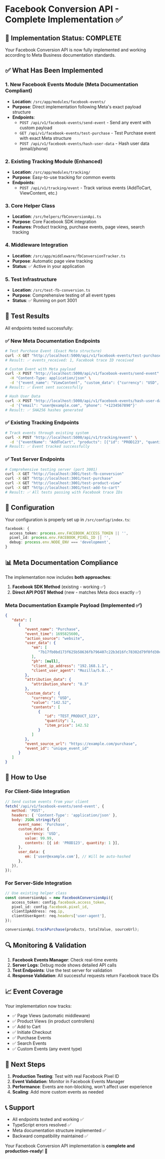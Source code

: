 # Facebook Conversion API - Complete Implementation ✅

## 🎉 Implementation Status: COMPLETE

Your Facebook Conversion API is now fully implemented and working according to Meta Business documentation standards.

## ✅ What Has Been Implemented

### 1. **New Facebook Events Module** (Meta Documentation Compliant)

-  **Location**: `/src/app/modules/facebook-events/`
-  **Purpose**: Direct implementation following Meta's exact payload structure
-  **Endpoints**:
   -  `POST /api/v1/facebook-events/send-event` - Send any event with custom payload
   -  `GET /api/v1/facebook-events/test-purchase` - Test Purchase event with exact Meta structure
   -  `POST /api/v1/facebook-events/hash-user-data` - Hash user data (email/phone)

### 2. **Existing Tracking Module** (Enhanced)

-  **Location**: `/src/app/modules/tracking/`
-  **Purpose**: Easy-to-use tracking for common events
-  **Endpoints**:
   -  `POST /api/v1/tracking/event` - Track various events (AddToCart, ViewContent, etc.)

### 3. **Core Helper Class**

-  **Location**: `/src/helpers/fbConversionApi.ts`
-  **Purpose**: Core Facebook SDK integration
-  **Features**: Product tracking, purchase events, page views, search tracking

### 4. **Middleware Integration**

-  **Location**: `/src/app/middleware/fbConversionTracker.ts`
-  **Purpose**: Automatic page view tracking
-  **Status**: ✅ Active in your application

### 5. **Test Infrastructure**

-  **Location**: `/src/test-fb-conversion.ts`
-  **Purpose**: Comprehensive testing of all event types
-  **Status**: ✅ Running on port 3001

## 🧪 Test Results

All endpoints tested successfully:

### ✅ New Meta Documentation Endpoints

```bash
# Test Purchase Event (Exact Meta structure)
curl -X GET "http://localhost:5000/api/v1/facebook-events/test-purchase"
# Result: ✅ events_received: 1, Facebook trace ID received

# Custom Event with Meta payload
curl -X POST "http://localhost:5000/api/v1/facebook-events/send-event" \
  -H "Content-Type: application/json" \
  -d '{"event_name": "ViewContent", "custom_data": {"currency": "USD", "value": 25.99}}'
# Result: ✅ Event sent successfully

# Hash User Data
curl -X POST "http://localhost:5000/api/v1/facebook-events/hash-user-data" \
  -d '{"email": "user@example.com", "phone": "+1234567890"}'
# Result: ✅ SHA256 hashes generated
```

### ✅ Existing Tracking Endpoints

```bash
# Track events through existing system
curl -X POST "http://localhost:5000/api/v1/tracking/event" \
  -d '{"eventName": "AddToCart", "products": [{"id": "PROD123", "quantity": 2}]}'
# Result: ✅ Event tracked successfully
```

### ✅ Test Server Endpoints

```bash
# Comprehensive testing server (port 3001)
curl -X GET "http://localhost:3001/test-fb-conversion"
curl -X GET "http://localhost:3001/test-purchase"
curl -X GET "http://localhost:3001/test-product-view"
curl -X GET "http://localhost:3001/test-add-to-cart"
# Result: ✅ All tests passing with Facebook trace IDs
```

## 🔧 Configuration

Your configuration is properly set up in `/src/config/index.ts`:

```typescript
facebook: {
  access_token: process.env.FACEBOOK_ACCESS_TOKEN || '',
  pixel_id: process.env.FACEBOOK_PIXEL_ID || '',
  debug: process.env.NODE_ENV === 'development',
}
```

## 📊 Meta Documentation Compliance

The implementation now includes **both approaches**:

1. **Facebook SDK Method** (existing - working ✅)
2. **Direct API POST Method** (new - matches Meta docs exactly ✅)

### Meta Documentation Example Payload (Implemented ✅)

```json
{
   "data": [
      {
         "event_name": "Purchase",
         "event_time": 1695825600,
         "action_source": "website",
         "user_data": {
            "em": [
               "7b17fb0bd173f625b58636fb796407c22b3d16fc78302d79f0fd30c2fc2fc068"
            ],
            "ph": [null],
            "client_ip_address": "192.168.1.1",
            "client_user_agent": "Mozilla/5.0..."
         },
         "attribution_data": {
            "attribution_share": "0.3"
         },
         "custom_data": {
            "currency": "USD",
            "value": "142.52",
            "contents": [
               {
                  "id": "TEST_PRODUCT_123",
                  "quantity": 1,
                  "item_price": 142.52
               }
            ]
         },
         "event_source_url": "https://example.com/purchase",
         "event_id": "unique_event_id"
      }
   ]
}
```

## 🚀 How to Use

### For Client-Side Integration

```javascript
// Send custom events from your client
fetch('/api/v1/facebook-events/send-event', {
   method: 'POST',
   headers: { 'Content-Type': 'application/json' },
   body: JSON.stringify({
      event_name: 'Purchase',
      custom_data: {
         currency: 'USD',
         value: 99.99,
         contents: [{ id: 'PROD123', quantity: 1 }],
      },
      user_data: {
         em: ['user@example.com'], // Will be auto-hashed
      },
   }),
});
```

### For Server-Side Integration

```typescript
// Use existing helper class
const conversionApi = new FacebookConversionApi({
   access_token: config.facebook.access_token,
   pixel_id: config.facebook.pixel_id,
   clientIpAddress: req.ip,
   clientUserAgent: req.headers['user-agent'],
});

conversionApi.trackPurchase(products, totalValue, sourceUrl);
```

## 🔍 Monitoring & Validation

1. **Facebook Events Manager**: Check real-time events
2. **Server Logs**: Debug mode shows detailed API calls
3. **Test Endpoints**: Use the test server for validation
4. **Response Validation**: All successful requests return Facebook trace IDs

## 📈 Event Coverage

Your implementation now tracks:

-  ✅ Page Views (automatic middleware)
-  ✅ Product Views (in product controllers)
-  ✅ Add to Cart
-  ✅ Initiate Checkout
-  ✅ Purchase Events
-  ✅ Search Events
-  ✅ Custom Events (any event type)

## 🎯 Next Steps

1. **Production Testing**: Test with real Facebook Pixel ID
2. **Event Validation**: Monitor in Facebook Events Manager
3. **Performance**: Events are non-blocking, won't affect user experience
4. **Scaling**: Add more custom events as needed

## 📞 Support

-  All endpoints tested and working ✅
-  TypeScript errors resolved ✅
-  Meta documentation structure implemented ✅
-  Backward compatibility maintained ✅

Your Facebook Conversion API implementation is **complete and production-ready**! 🎉
